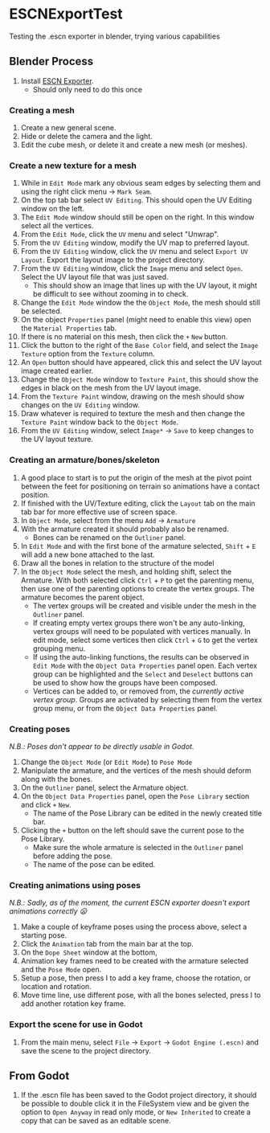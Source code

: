 # ESCNExportTest
Testing the .escn exporter in blender, trying various capabilities

## Blender Process

  1. Install [ESCN Exporter](https://github.com/godotengine/godot-blender-exporter).
     - Should only need to do this once
  
### Creating a mesh

  1. Create a new general scene.
  1. Hide or delete the camera and the light.
  1. Edit the cube mesh, or delete it and create a new mesh (or meshes).
 
### Create a new texture for a mesh

  1. While in `Edit Mode` mark any obvious seam edges by selecting them and using the right click menu -> `Mark Seam`.
  1. On the top tab bar select `UV Editing`. This should open the UV Editing window on the left.
  1. The `Edit Mode` window should still be open on the right. In this window select all the vertices.
  1. From the `Edit Mode`, click the `UV` menu and select "Unwrap".
  1. From the `UV Editing` window, modify the UV map to preferred layout.
  1. From the `UV Editing` window, click the `UV` menu and select `Export UV Layout`. Export the layout image to the project directory.
  1. From the `UV Editing` window, click the `Image` menu and select `Open`. Select the UV layout file that was just saved.
     - This should show an image that lines up with the UV layout, it might be difficult to see without zooming in to check.
  1. Change the `Edit Mode` window the the `Object Mode`, the mesh should still be selected.
  1. On the object `Properties` panel (might need to enable this view) open the `Material Properties` tab.
  1. If there is no material on this mesh, then click the `+` `New` button.
  1. Click the button to the right of the `Base Color` field, and select the `Image Texture` option from the `Texture` column.
  1. An `Open` button should have appeared, click this and select the UV layout image created earlier.
  1. Change the `Object Mode` window to `Texture Paint`, this should show the edges in black on the mesh from the UV layout image.
  1. From the `Texture Paint` window, drawing on the mesh should show changes on the `UV Editing` window.
  1. Draw whatever is required to texture the mesh and then change the `Texture Paint` window back to the `Object Mode`.
  1. From the `UV Editing` window, select `Image*` -> `Save` to keep changes to the UV layout texture.

### Creating an armature/bones/skeleton

  1. A good place to start is to put the origin of the mesh at the pivot point between the feet for positioning on terrain so animations have a contact position.
  1. If finished with the UV/Texture editing, click the `Layout` tab on the main tab bar for more effective use of screen space.
  1. In `Object Mode`, select from the menu `Add` -> `Armature`
  1. With the armature created it should probably also be renamed.
     - Bones can be renamed on the `Outliner` panel.
  1. In `Edit Mode` and with the first bone of the armature selected, `Shift` + `E` will add a new bone attached to the last.
  1. Draw all the bones in relation to the structure of the model
  1. In the `Object Mode` select the mesh, and holding shift, select the Armature. With both selected click `Ctrl` + `P` to get the parenting menu, then use one of the parenting options to create the vertex groups. The armature becomes the parent object.
     - The vertex groups will be created and visible under the mesh in the `Outliner` panel.
     - If creating empty vertex groups there won't be any auto-linking, vertex groups will need to be populated with vertices manually. In edit mode, select some vertices then click `Ctrl` + `G` to get the vertex grouping menu.
     - If using the auto-linking functions, the results can be observed in `Edit Mode` with the `Object Data Properties` panel open. Each vertex group can be highlighted and the `Select` and `Deselect` buttons can be used to show how the groups have been composed.
     - Vertices can be added to, or removed from, the *currently active vertex group*. Groups are activated by selecting them from the vertex group menu, or from the `Object Data Properties` panel.

### Creating poses

*N.B.: Poses don't appear to be directly usable in Godot.*

  1. Change the `Object Mode` (or `Edit Mode`) to `Pose Mode`
  1. Manipulate the armature, and the vertices of the mesh should deform along with the bones.
  1. On the `Outliner` panel, select the Armature object.
  1. On the  `Object Data Properties` panel, open the `Pose Library` section and click `+` `New`.
     - The name of the Pose Library can be edited in the newly created title bar.
  1. Clicking the `+` button on the left should save the current pose to the Pose Library.
     - Make sure the whole armature is selected in the `Outliner` panel before adding the pose.
     - The name of the pose can be edited.

### Creating animations using poses

*N.B.: Sadly, as of the moment, the current ESCN exporter doesn't export animations correctly :frowning:*

  1. Make a couple of keyframe poses using the process above, select a starting pose.
  1. Click the `Animation` tab from the main bar at the top.
  1. On the `Dope Sheet` window at the bottom, 
  1. Animation key frames need to be created with the armature selected and the `Pose Mode` open.
  1. Setup a pose, then press I to add a key frame, choose the rotation, or location and rotation.
  1. Move time line, use different pose, with all the bones selected, press I to add another rotation key frame.
  
### Export the scene for use in Godot

  1. From the main menu, select `File` -> `Export` -> `Godot Engine (.escn)` and save the scene to the project directory.

## From Godot

  1. If the .escn file has been saved to the Godot project directory, it should be possible to double click it in the FileSystem view and be given the option to `Open Anyway` in read only mode, or `New Inherited` to create a copy that can be saved as an editable scene.

